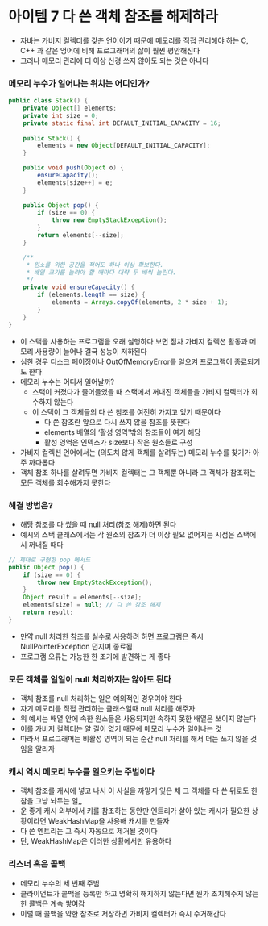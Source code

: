 # 아이템 7 다 쓴 객체 참조를 해제하라

- 자바는 가비지 컬렉터를 갖춘 언어이기 때문에 메모리를 직접 관리해야 하는 C, C++ 과 같은 엉어에 비해 프로그래머의 삶이 훨씬 평안해진다
- 그러나 메모리 관리에 더 이상 신경 쓰지 않아도 되는 것은 아니다

### 메모리 누수가 일어나는 위치는 어디인가?

```java
public class Stack() {
    private Object[] elements;
    private int size = 0;
    private static final int DEFAULT_INITIAL_CAPACITY = 16;
    
    public Stack() {
        elements = new Object[DEFAULT_INITIAL_CAPACITY];
    }

    public void push(Object o) {
        ensureCapacity();
        elements[size++] = e;
    }
    
    public Object pop() {
        if (size == 0) {
            throw new EmptyStackException();
        }
        return elements[--size];
    }

    /**
     * 원소를 위한 공간을 적어도 하나 이상 확보한다.
     * 배열 크기를 늘려야 할 때마다 대략 두 배씩 늘린다.
     */
    private void ensureCapacity() {
        if (elements.length == size) {
            elements = Arrays.copyOf(elements, 2 * size + 1);
        }
    } 
}
```

- 이 스택을 사용하는 프로그램을 오래 실행하다 보면 점차 가비지 컬렉션 활동과 메모리 사용량이 늘어나 결국 성능이 저하된다
- 심한 경우 디스크 페이징이나 OutOfMemoryError를 일으켜 프로그램이 종료되기도 한다
- 메모리 누수는 어디서 일어날까?
    - 스택이 커졌다가 줄어들었을 때 스택에서 꺼내진 객체들을 가비지 컬렉터가 회수하지 않는다
    - 이 스택이 그 객체들의 다 쓴 참조를 여전히 가지고 있기 때문이다
        - 다 쓴 참조란 앞으로 다시 쓰지 않을 참조를 뜻한다
        - elements 배열의 ‘활성 영역'밖의 참조들이 여기 해당
        - 활성 영역은 인덱스가 size보다 작은 원소들로 구성
- 가비지 컬렉션 언어에서는 (의도치 않게 객체를 살려두는) 메모리 누수를 찾기가 아주 까다롭다
- 객체 참조 하나를 살려두면 가비지 컬렉터는 그 객체뿐 아니라 그 객체가 참조하는 모든 객체를 회수해가지 못한다

### 해결 방법은?

- 해당 참조를 다 썼을 때 null 처리(참조 해제)하면 된다
- 예시의 스택 클래스에서는 각 원소의 참조가 더 이상 필요 없어지는 시점은 스택에서 꺼내질 때다

```java
// 제대로 구현한 pop 메서드
public Object pop() {
	if (size == 0) {
		throw new EmptyStackException();
	}
	Object result = elements[--size];
	elements[size] = null; // 다 쓴 참조 해제
	return result;
}
```

- 만약 null 처리한 참조를 실수로 사용하려 하면 프로그램은 즉시 NullPointerException 던지며 종료됨
- 프로그램 오류는 가능한 한 조기에 발견하는 게 좋다

### 모든 객체를 일일이 null 처리하지는 않아도 된다

- 객체 참조를 null 처리하는 일은 예외적인 경우여야 한다
- 자기 메모리를 직접 관리하는 클래스일때 null 처리를 해주자
- 위 예시는 배열 안에 속한 원소들은 사용되지만 속하지 못한 배열은 쓰이지 않는다
- 이를 가비지 컬렉터는 알 길이 없기 때문에 메모리 누수가 일어나는 것
- 따라서 프로그래머는 비활성 영역이 되는 순간 null 처리를 해서 더는 쓰지 않을 것임을 알리자

### 캐시 역시 메모리 누수를 일으키는 주범이다

- 객체 참조를 캐시에 넣고 나서 이 사실을 까맣게 잊은 채 그 객체를 다 쓴 뒤로도 한참을 그냥 놔두는 일,,
- 운 좋게 캐시 외부에서 키를 참조하는 동안만 엔트리가 살아 있는 캐시가 필요한 상황이라면 WeakHashMap을 사용해 캐시를 만들자
- 다 쓴 엔트리는 그 즉시 자동으로 제거될 것이다
- 단, WeakHashMap은 이러한 상황에서만 유용하다

### 리스너 혹은 콜백

- 메모리 누수의 세 번째 주범
- 클라이언트가 콜백을 등록만 하고 명확히 해지하지 않는다면 뭔가 조치해주지 않는 한 콜백은 계속 쌓여감
- 이럴 때 콜백을 약한 참조로 저장하면 가비지 컬렉터가 즉시 수거해간다
